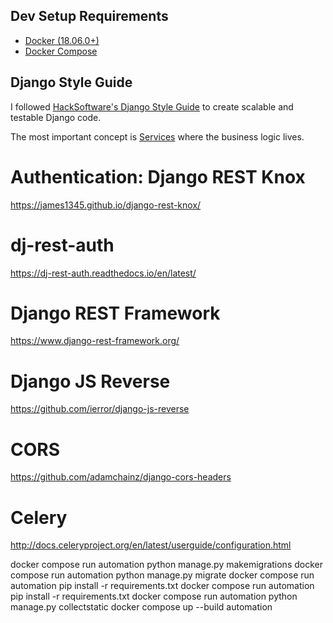 ## Dev Setup Requirements

- [Docker (18.06.0+)](https://docs.docker.com/engine/install/)
- [Docker Compose](https://docs.docker.com/compose/install/)

## Django Style Guide

I followed [HackSoftware's Django Style Guide](https://github.com/HackSoftware/Django-Styleguide)
to create scalable and testable Django code.

The most important concept is [Services](https://github.com/HackSoftware/Django-Styleguide#services)
where the business logic lives.

# Authentication: Django REST Knox
https://james1345.github.io/django-rest-knox/

# dj-rest-auth
https://dj-rest-auth.readthedocs.io/en/latest/

# Django REST Framework
https://www.django-rest-framework.org/

# Django JS Reverse
https://github.com/ierror/django-js-reverse

# CORS
https://github.com/adamchainz/django-cors-headers

# Celery
http://docs.celeryproject.org/en/latest/userguide/configuration.html


docker compose run automation python manage.py makemigrations
docker compose run automation python manage.py migrate
docker compose run automation pip install -r requirements.txt
docker compose run automation pip install -r requirements.txt
docker compose run automation python manage.py collectstatic
docker compose up --build automation
